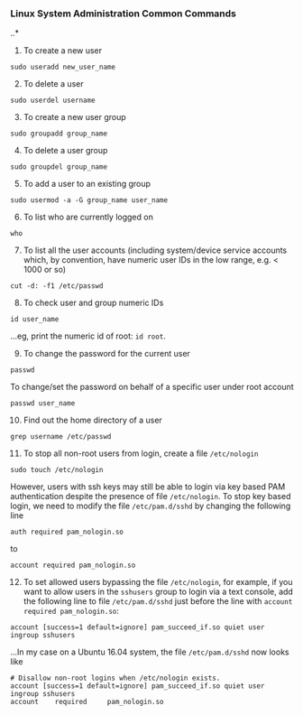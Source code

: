 ### Linux System Administration Common Commands

..*
1. To create a new user
```
sudo useradd new_user_name
```
2. To delete a user
```
sudo userdel username
```
3. To create a new user group
```
sudo groupadd group_name
```
4. To delete a user group
```
sudo groupdel group_name
```
5. To add a user to an existing group
```
sudo usermod -a -G group_name user_name
```
6. To list who are currently logged on
```
who
```
7. To list all the user accounts (including system/device service accounts which, by convention, have numeric user IDs in the low range, e.g. < 1000 or so)
```
cut -d: -f1 /etc/passwd
```
8. To check user and group numeric IDs
```
id user_name
```
...eg, print the numeric id of root: `id root`.

9. To change the password for the current user
```
passwd
```
To change/set the password on behalf of a specific user under root account
```
passwd user_name
```
10. Find out the home directory of a user
```
grep username /etc/passwd
```
11. To stop all non-root users from login, create a file `/etc/nologin`
```
sudo touch /etc/nologin
```
However, users with ssh keys may still be able to login via key based PAM authentication despite the presence of file `/etc/nologin`. To stop key based login, we need to modify the file `/etc/pam.d/sshd` by changing the following line
```
auth required pam_nologin.so
```
to
```
account required pam_nologin.so
```
12. To set allowed users bypassing the file `/etc/nologin`, for example, if you want to allow users in the `sshusers` group to login via a text console, add the following line to file `/etc/pam.d/sshd` just before the line with `account required pam_nologin.so`:
```
account [success=1 default=ignore] pam_succeed_if.so quiet user ingroup sshusers
```
...In my case on a Ubuntu 16.04 system, the file `/etc/pam.d/sshd` now looks like
```
# Disallow non-root logins when /etc/nologin exists.
account [success=1 default=ignore] pam_succeed_if.so quiet user ingroup sshusers
account    required     pam_nologin.so
```
